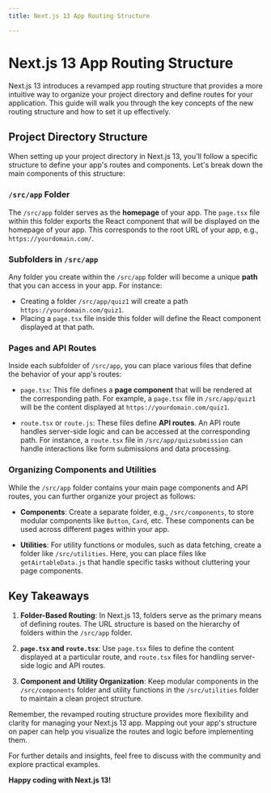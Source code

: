 ```yaml
---
title: Next.js 13 App Routing Structure

---
```


# Next.js 13 App Routing Structure

Next.js 13 introduces a revamped app routing structure that provides a more intuitive way to organize your project directory and define routes for your application. This guide will walk you through the key concepts of the new routing structure and how to set it up effectively.

## Project Directory Structure

When setting up your project directory in Next.js 13, you'll follow a specific structure to define your app's routes and components. Let's break down the main components of this structure:

### `/src/app` Folder

The `/src/app` folder serves as the **homepage** of your app. The `page.tsx` file within this folder exports the React component that will be displayed on the homepage of your app. This corresponds to the root URL of your app, e.g., `https://yourdomain.com/`.

### Subfolders in `/src/app`

Any folder you create within the `/src/app` folder will become a unique **path** that you can access in your app. For instance:

- Creating a folder `/src/app/quiz1` will create a path `https://yourdomain.com/quiz1`.
- Placing a `page.tsx` file inside this folder will define the React component displayed at that path.

### Pages and API Routes

Inside each subfolder of `/src/app`, you can place various files that define the behavior of your app's routes:

- `page.tsx`: This file defines a **page component** that will be rendered at the corresponding path. For example, a `page.tsx` file in `/src/app/quiz1` will be the content displayed at `https://yourdomain.com/quiz1`.

- `route.tsx` or `route.js`: These files define **API routes**. An API route handles server-side logic and can be accessed at the corresponding path. For instance, a `route.tsx` file in `/src/app/quizsubmission` can handle interactions like form submissions and data processing.

### Organizing Components and Utilities

While the `/src/app` folder contains your main page components and API routes, you can further organize your project as follows:

- **Components**: Create a separate folder, e.g., `/src/components`, to store modular components like `Button`, `Card`, etc. These components can be used across different pages within your app.

- **Utilities**: For utility functions or modules, such as data fetching, create a folder like `/src/utilities`. Here, you can place files like `getAirtableData.js` that handle specific tasks without cluttering your page components.

## Key Takeaways

1. **Folder-Based Routing**: In Next.js 13, folders serve as the primary means of defining routes. The URL structure is based on the hierarchy of folders within the `/src/app` folder.

2. **`page.tsx` and `route.tsx`**: Use `page.tsx` files to define the content displayed at a particular route, and `route.tsx` files for handling server-side logic and API routes.

3. **Component and Utility Organization**: Keep modular components in the `/src/components` folder and utility functions in the `/src/utilities` folder to maintain a clean project structure.

Remember, the revamped routing structure provides more flexibility and clarity for managing your Next.js 13 app. Mapping out your app's structure on paper can help you visualize the routes and logic before implementing them.

For further details and insights, feel free to discuss with the community and explore practical examples.

**Happy coding with Next.js 13!**